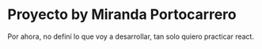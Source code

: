 # Proyecto by Miranda Portocarrero
Por ahora, no definí lo que voy a desarrollar, tan solo quiero practicar react.